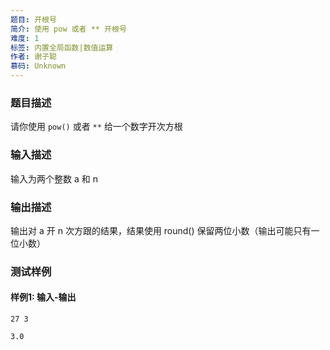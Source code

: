 ```yaml
---
题目: 开根号
简介: 使用 pow 或者 ** 开根号
难度: 1
标签: 内置全局函数|数值运算
作者: 谢子聪
慕码: Unknown
---
```


### 题目描述

请你使用 `pow()` 或者 `**` 给一个数字开次方根 

### 输入描述

输入为两个整数 a 和 n

### 输出描述

输出对 a 开 n 次方跟的结果，结果使用 round() 保留两位小数（输出可能只有一位小数）

### 测试样例

#### 样例1: 输入-输出

```
27 3
```

```
3.0
```

